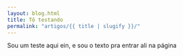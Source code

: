 ```yaml
---
layout: blog.html
title: Tô testando
permalink: "artigos/{{ title | slugify }}/"
---
```

Sou um teste aqui ein, e sou o texto pra entrar ali na página